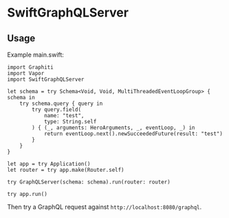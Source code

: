 # SwiftGraphQLServer

## Usage

Example main.swift:

```
import Graphiti
import Vapor
import SwiftGraphQLServer

let schema = try Schema<Void, Void, MultiThreadedEventLoopGroup> { schema in
    try schema.query { query in
        try query.field(
            name: "test",
            type: String.self
        ) { (_, arguments: HeroArguments, _, eventLoop, _) in
            return eventLoop.next().newSucceededFuture(result: "test")
        }
    }
}

let app = try Application()
let router = try app.make(Router.self)

try GraphQLServer(schema: schema).run(router: router)

try app.run()
```

Then try a GraphQL request against `http://localhost:8080/graphql`.


